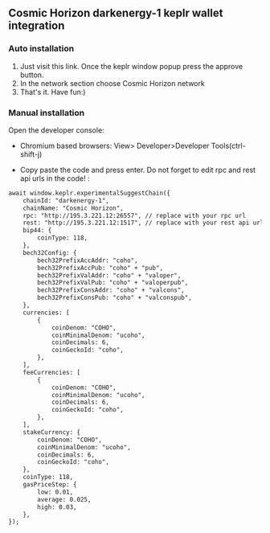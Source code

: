 ## Cosmic Horizon darkenergy-1 keplr wallet integration
<!--
#### Requirements 
[keplr wallet extension](https://google.com)
-->
### Auto installation
1) Just visit this link. Once the keplr window popup press the approve button.  
2) In the network section choose Cosmic Horizon network  
3) That's it. Have fun:)  

### Manual installation

Open the developer console:

- Chromium based browsers: View> Developer>Developer Tools(ctrl-shift-j)

- Copy paste the code and press enter. Do not forget to edit rpc and rest api urls in the code! :


```markdown
await window.keplr.experimentalSuggestChain({
    chainId: "darkenergy-1",
    chainName: "Cosmic Horizon",
    rpc: "http://195.3.221.12:26557", // replace with your rpc url
    rest: "http://195.3.221.12:1517", // replace with your rest api url
    bip44: {
        coinType: 118,
    },
    bech32Config: {
        bech32PrefixAccAddr: "coho",
        bech32PrefixAccPub: "coho" + "pub",
        bech32PrefixValAddr: "coho" + "valoper",
        bech32PrefixValPub: "coho" + "valoperpub",
        bech32PrefixConsAddr: "coho" + "valcons",
        bech32PrefixConsPub: "coho" + "valconspub",
    },
    currencies: [ 
        { 
            coinDenom: "COHO", 
            coinMinimalDenom: "ucoho", 
            coinDecimals: 6, 
            coinGeckoId: "coho", 
        }, 
    ],
    feeCurrencies: [
        {
            coinDenom: "COHO",
            coinMinimalDenom: "ucoho",
            coinDecimals: 6,
            coinGeckoId: "coho",
        },
    ],
    stakeCurrency: {
        coinDenom: "COHO",
        coinMinimalDenom: "ucoho",
        coinDecimals: 6,
        coinGeckoId: "coho",
    },
    coinType: 118,
    gasPriceStep: {
        low: 0.01,
        average: 0.025,
        high: 0.03,
    },
});
```
